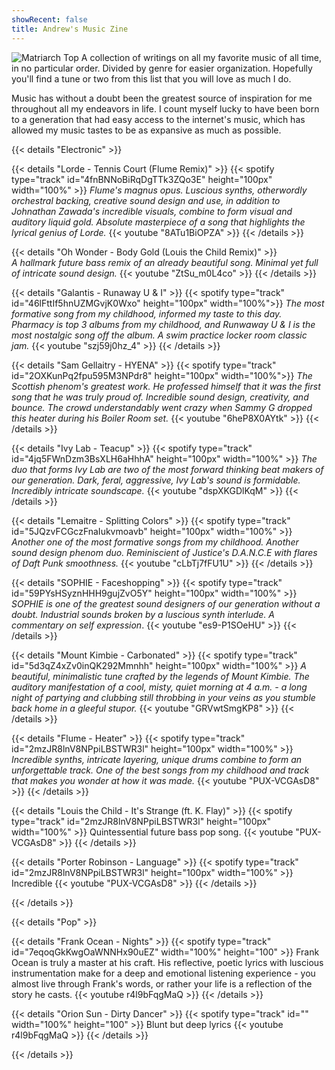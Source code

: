 ```yaml
---
showRecent: false
title: Andrew's Music Zine
---
```


![Matriarch Top](/img/matriarch-top.png)
A collection of writings on all my favorite music of all time, in no particular order. Divided by genre for easier organization. Hopefully you'll find a tune or two from this list that you will love as much I do.

Music has without a doubt been the greatest source of inspiration for me throughout all my endeavors in life. I count myself lucky to have been born to a generation that had easy access to the internet's music, which has allowed my music tastes to be as expansive as much as possible.

{{< details "Electronic" >}}

{{< details "Lorde - Tennis Court (Flume Remix)" >}} 
{{< spotify type="track" id="4fnBNNoBiRqDgTTk3ZQo3E" height="100px" width="100%" >}}
_Flume's magnus opus. Luscious synths, otherwordly orchestral backing, creative sound design and use, in addition to Johnathan Zawada's incredible visuals, combine to form visual and auditory liquid gold. Absolute masterpiece of a song that highlights the lyrical genius of Lorde._
{{< youtube "8ATu1BiOPZA" >}}
{{< /details >}}

{{< details "Oh Wonder - Body Gold (Louis the Child Remix)" >}}  
_A hallmark future bass remix of an already beautiful song. Minimal yet full of intricate sound design._ 
{{< youtube "ZtSu_m0L4co" >}}
{{< /details >}}

{{< details "Galantis - Runaway U & I" >}}
{{< spotify type="track" id="46lFttIf5hnUZMGvjK0Wxo" height="100px" width="100%">}}
_The most formative song from my childhood, informed my taste to this day. Pharmacy is top 3 albums from my childhood, and Runwaway U & I is the most nostalgic song off the album. A swim practice locker room classic jam._
{{< youtube "szj59j0hz_4" >}}
{{< /details >}}

{{< details "Sam Gellaitry - HYENA" >}}
{{< spotify type="track" id="2OXKunPq2fpu595M3NPdr8" height="100px" width="100%">}}
_The Scottish phenom's greatest work. He professed himself that it was the first song that he was truly proud of. Incredible sound design, creativity, and bounce. The crowd understandably went crazy when Sammy G dropped this heater during his Boiler Room set._
{{< youtube "6heP8X0AYtk" >}}
{{< /details >}}

{{< details "Ivy Lab - Teacup" >}}
{{< spotify type="track" id="4jq5FWnDzm3BsXLH6aHhhA" height="100px" width="100%" >}}
_The duo that forms Ivy Lab are two of the most forward thinking beat makers of our generation. Dark, feral, aggressive, Ivy Lab's sound is formidable. Incredibly intricate soundscape._
{{< youtube "dspXKGDlKqM" >}}
{{< /details >}}

{{< details "Lemaitre - Splitting Colors" >}} 
{{< spotify type="track" id="5JQzvFCGczFnaIukvmoavb" height="100px" width="100%" >}}
_Another one of the most formative songs from my childhood. Another sound design phenom duo. Reminiscient of Justice's D.A.N.C.E with flares of Daft Punk smoothness._
{{< youtube "cLbTj7fFU1U" >}}
{{< /details >}}

{{< details "SOPHIE - Faceshopping" >}}
{{< spotify type="track" id="59PYsHSyznHHH9gujZvO5Y" height="100px" width="100%" >}}
_SOPHIE is one of the greatest sound designers of our generation without a doubt. Industrial sounds broken by a luscious synth interlude. A commentary on self expression_.
{{< youtube "es9-P1SOeHU" >}}
{{< /details >}}

{{< details "Mount Kimbie - Carbonated" >}} 
{{< spotify type="track" id="5d3qZ4xZv0inQK292Mmnhh" height="100px" width="100%" >}}
_A beautiful, minimalistic tune crafted by the legends of Mount Kimbie. The auditory manifestation of a cool, misty, quiet morning at 4 a.m. - a long night of partying and clubbing still throbbing in your veins as you stumble back home in a gleeful stupor._
{{< youtube "GRVwtSmgKP8" >}}
{{< /details >}}

{{< details "Flume - Heater" >}} 
{{< spotify type="track" id="2mzJR8lnV8NPpiLBSTWR3l" height="100px" width="100%" >}}
_Incredible synths, intricate layering, unique drums combine to form an unforgettable track. One of the best songs from my childhood and track that makes you wonder at how it was made._
{{< youtube "PUX-VCGAsD8" >}}
{{< /details >}}

{{< details "Louis the Child - It's Strange (ft. K. Flay)" >}} 
{{< spotify type="track" id="2mzJR8lnV8NPpiLBSTWR3l" height="100px" width="100%" >}}
Quintessential future bass pop song.
{{< youtube "PUX-VCGAsD8" >}}
{{< /details >}}

{{< details "Porter Robinson - Language" >}} 
{{< spotify type="track" id="2mzJR8lnV8NPpiLBSTWR3l" height="100px" width="100%" >}}
Incredible
{{< youtube "PUX-VCGAsD8" >}}
{{< /details >}}

{{< /details >}}

{{< details "Pop" >}}

{{< details "Frank Ocean - Nights" >}}
{{< spotify type="track" id="7eqoqGkKwgOaWNNHx90uEZ" width="100%" height="100" >}}
Frank Ocean is truly a master at his craft. His reflective, poetic lyrics with luscious instrumentation make for a deep and emotional listening experience - you almost live through Frank's words, or rather your life is a reflection of the story he casts.
{{< youtube r4l9bFqgMaQ >}}
{{< /details >}}

{{< details "Orion Sun - Dirty Dancer" >}}
{{< spotify type="track" id="" width="100%" height="100" >}}
Blunt but deep lyrics
{{< youtube r4l9bFqgMaQ >}}
{{< /details >}}

{{< /details >}}
